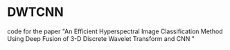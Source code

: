 # DWTCNN
code for the paper "An Efficient Hyperspectral Image Classification Method Using Deep Fusion of 3-D Discrete Wavelet Transform and CNN "
